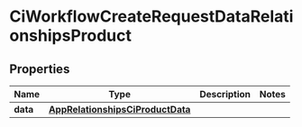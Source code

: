 

# CiWorkflowCreateRequestDataRelationshipsProduct


## Properties

| Name | Type | Description | Notes |
|------------ | ------------- | ------------- | -------------|
|**data** | [**AppRelationshipsCiProductData**](AppRelationshipsCiProductData.md) |  |  |



